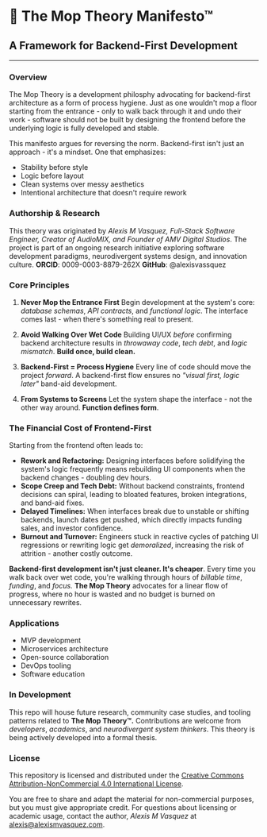 # 🧽 The Mop Theory Manifesto™
## A Framework for Backend-First Development

---

### Overview
The Mop Theory is a development philosphy advocating for backend-first architecture as a form of process hygiene. Just as one wouldn't mop a floor starting from the entrance - only to walk back through it and undo their work - software should not be built by designing the frontend before the underlying logic is fully developed and stable.

This manifesto argues for reversing the norm. Backend-first isn't just an approach - it's a mindset.
One that emphasizes:
- Stability before style
- Logic before layout
- Clean systems over messy aesthetics
- Intentional architecture that doesn't require rework

### Authorship & Research 
This theory was originated by *Alexis M Vasquez, Full-Stack Software Engineer, Creator of AudioMIX, and Founder of AMV Digital Studios*. The project is part of an ongoing research initiative exploring software development paradigms, neurodivergent systems design, and innovation culture.
**ORCID**: 0009-0003-8879-262X
**GitHub**: @alexisvassquez

### Core Principles
1. **Never Mop the Entrance First**
Begin development at the system's core: *database schemas*, *API contracts*, and *functional logic*. The interface comes last - when there's something real to present.

2. **Avoid Walking Over Wet Code**
Building UI/UX *before* confirming backend architecture results in *throwaway code*, *tech debt*, and *logic mismatch*. **Build once, build clean.**

3. **Backend-First = Process Hygiene** 
Every line of code should move the project *forward*. A backend-first flow ensures no *"visual first, logic later"* band-aid development.

4. **From Systems to Screens**
Let the system shape the interface - not the other way around. **Function defines form**.

### The Financial Cost of Frontend-First
Starting from the frontend often leads to:
- **Rework and Refactoring:** Designing interfaces before solidifying the system's logic frequently means rebuilding UI components when the backend changes - doubling dev hours.
- **Scope Creep and Tech Debt:** Without backend constraints, frontend decisions can spiral, leading to bloated features, broken integrations, and band-aid fixes.
- **Delayed Timelines:** When interfaces break due to unstable or shifting backends, launch dates get pushed, which directly impacts funding sales, and investor confidence.
- **Burnout and Turnover:** Engineers stuck in reactive cycles of patching UI regressions or rewriting logic get *demoralized*, increasing the risk of attrition - another costly outcome.

**Backend-first development isn't just cleaner. It's cheaper**.
Every time you walk back over wet code, you're walking through hours of *billable time*, *funding*, and *focus.* **The Mop Theory** advocates for a linear flow of progress, where no hour is wasted and no budget is burned on unnecessary rewrites.
 
### Applications
- MVP development
- Microservices architecture
- Open-source collaboration
- DevOps tooling
- Software education

### In Development
This repo will house future research, community case studies, and tooling patterns related to **The Mop Theory™.** Contributions are welcome from *developers*, *academics*, and *neurodivergent system thinkers*.
This theory is being actively developed into a formal thesis.

### License
This repository is licensed and distributed under the [Creative Commons Attribution-NonCommercial 4.0 International License](http://creativecommons.org/licenses/by-nc/4.0/).

You are free to share and adapt the material for non-commercial purposes, but you must give appropriate credit. For questions about licensing or academic usage, contact the author, *Alexis M Vasquez* at [alexis@alexismvasquez.com](mailto:alexis@alexismvasquez.com).
